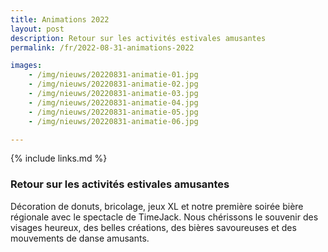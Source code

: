 ```yaml
---
title: Animations 2022
layout: post
description: Retour sur les activités estivales amusantes
permalink: /fr/2022-08-31-animations-2022

images:   
    - /img/nieuws/20220831-animatie-01.jpg
    - /img/nieuws/20220831-animatie-02.jpg
    - /img/nieuws/20220831-animatie-03.jpg
    - /img/nieuws/20220831-animatie-04.jpg
    - /img/nieuws/20220831-animatie-05.jpg
    - /img/nieuws/20220831-animatie-06.jpg

---
```


{% include links.md %}

### Retour sur les activités estivales amusantes

Décoration de donuts, bricolage, jeux XL et notre première soirée bière régionale avec le spectacle de TimeJack. Nous chérissons le souvenir des visages heureux, des belles créations, des bières savoureuses et des mouvements de danse amusants.
